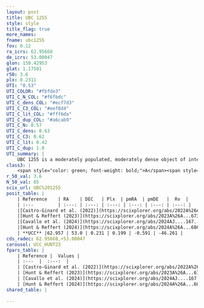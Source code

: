 ```yaml
---
layout: post
title: UBC 1255
style: style
title_flag: true
more_names: 
fname: ubc1255
fov: 0.12
ra_icrs: 62.95668
de_icrs: 53.00047
glon: 150.42953
glat: 1.17581
r50: 3.6
plx: 0.2311
UTI: "0.53"
UTI_COLOR: "#fbfde3"
UTI_C_N_COL: "#f6fbdc"
UTI_C_dens_COL: "#ecf7d3"
UTI_C_C3_COL: "#eef8d4"
UTI_C_lit_COL: "#fff6da"
UTI_C_dup_COL: "#a6cab9"
UTI_C_N: 0.57
UTI_C_dens: 0.63
UTI_C_C3: 0.62
UTI_C_lit: 0.42
UTI_C_dup: 1.0
UTI_summary: |
    UBC 1255 is a moderately populated, moderately dense object of intermediate C3 quality. It was recently reported in the literature.
class3: |
    <span style="color: green; font-weight: bold;">A</span><span style="color: red; font-weight: bold;">C</span>
r_50_val: 3.6
N_50_val: 65
scix_url: UBC%201255
posit_table: |
    | Reference    | RA    | DEC   | Plx  | pmRA  | pmDE   |  Rv  |
    | :---         | :---: | :---: | :---: | :---: | :---: | :---: |
    |[Castro-Ginard et al. (2022)](https://scixplorer.org/abs/2022A%26A...661A.118C) | 62.95 | 52.99 | 0.23 | 0.2 | -0.58 | -- |
    |[Hunt & Reffert (2023)](https://scixplorer.org/abs/2023A%26A...673A.114H) | 62.973 | 53.005 | 0.235 | 0.194 | -0.613 | -60.853 |
    |[Cavallo et al. (2024)](https://scixplorer.org/abs/2024AJ....167...12C) | 62.964 | 52.988 | 0.239 | -- | -- | -- |
    |[Hunt & Reffert (2024)](https://scixplorer.org/abs/2024A%26A...686A..42H) | 62.973 | 53.005 | 0.235 | 0.194 | -0.613 | -60.853 |
    | **UCC** |62.957 | 53.0 | 0.231 | 0.199 | -0.591 | -46.261 | 
cds_radec: 62.95668,+53.00047
carousel: UCC_HUNT23
fpars_table: |
    | Reference |  Values |
    | :---  |  :---:  |
    | [Castro-Ginard et al. (2022)](https://scixplorer.org/abs/2022A%26A...661A.118C) | `AV=1.99, Dist=4687, logAge=7.476` |
    | [Hunt & Reffert (2023)](https://scixplorer.org/abs/2023A%26A...673A.114H) | `AV50=2.268, diffAV50=1.782, MOD50=12.809, logAge50=8.194` |
    | [Cavallo et al. (2024)](https://scixplorer.org/abs/2024AJ....167...12C) | `AV50=2.17, dMod50=13.07, logAge50=8.47, [Fe/H]50=0.65` |
    | [Hunt & Reffert (2024)](https://scixplorer.org/abs/2024A%26A...686A..42H) | `MassJ=642.730` |
shared_table: |
    
---
```

